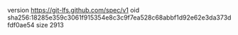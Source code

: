 version https://git-lfs.github.com/spec/v1
oid sha256:18285e359c3061f915354e8c3c9f7ea528c68abbf1d92e62e3da373dfdf0ae54
size 2913

